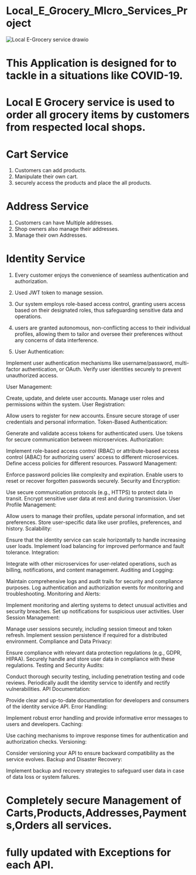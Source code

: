 # Local_E_Grocery_MIcro_Services_Project
![Local E-Grocery service drawio](https://github.com/Tirumalakumar16/Local_E_Grocery_MIcro_Services_Project/assets/114290389/cf51ee19-f27b-47b0-a3fa-8beef7ee347b)

# This Application is designed for to tackle in a situations like COVID-19.
# Local E Grocery service is used to order all grocery items by customers from respected local shops.
# Cart Service

1. Customers can add products.
2. Manipulate their own cart.
3. securely access the products and place the all products.

# Address Service

1. Customers can have Multiple addresses.
2. Shop owners also manage their addresses.
3. Manage their own Addresses.

# Identity Service

1. Every customer enjoys the convenience of seamless authentication and authorization.
2. Used JWT token to manage session.
3. Our system employs role-based access control, granting users access based on their designated roles, thus safeguarding sensitive data and operations.
4. users are granted autonomous, non-conflicting access to their individual profiles, allowing them to tailor and oversee their preferences without any concerns of data interference.

 1. User Authentication:

Implement user authentication mechanisms like username/password, multi-factor authentication, or OAuth.
Verify user identities securely to prevent unauthorized access.

User Management:

Create, update, and delete user accounts.
Manage user roles and permissions within the system.
User Registration:

Allow users to register for new accounts.
Ensure secure storage of user credentials and personal information.
Token-Based Authentication:

Generate and validate access tokens for authenticated users.
Use tokens for secure communication between microservices.
Authorization:

Implement role-based access control (RBAC) or attribute-based access control (ABAC) for authorizing users' access to different microservices.
Define access policies for different resources.
Password Management:

Enforce password policies like complexity and expiration.
Enable users to reset or recover forgotten passwords securely.
Security and Encryption:

Use secure communication protocols (e.g., HTTPS) to protect data in transit.
Encrypt sensitive user data at rest and during transmission.
User Profile Management:

Allow users to manage their profiles, update personal information, and set preferences.
Store user-specific data like user profiles, preferences, and history.
Scalability:

Ensure that the identity service can scale horizontally to handle increasing user loads.
Implement load balancing for improved performance and fault tolerance.
Integration:

Integrate with other microservices for user-related operations, such as billing, notifications, and content management.
Auditing and Logging:

Maintain comprehensive logs and audit trails for security and compliance purposes.
Log authentication and authorization events for monitoring and troubleshooting.
Monitoring and Alerts:

Implement monitoring and alerting systems to detect unusual activities and security breaches.
Set up notifications for suspicious user activities.
User Session Management:

Manage user sessions securely, including session timeout and token refresh.
Implement session persistence if required for a distributed environment.
Compliance and Data Privacy:

Ensure compliance with relevant data protection regulations (e.g., GDPR, HIPAA).
Securely handle and store user data in compliance with these regulations.
Testing and Security Audits:

Conduct thorough security testing, including penetration testing and code reviews.
Periodically audit the identity service to identify and rectify vulnerabilities.
API Documentation:

Provide clear and up-to-date documentation for developers and consumers of the identity service API.
Error Handling:

Implement robust error handling and provide informative error messages to users and developers.
Caching:

Use caching mechanisms to improve response times for authentication and authorization checks.
Versioning:

Consider versioning your API to ensure backward compatibility as the service evolves.
Backup and Disaster Recovery:

Implement backup and recovery strategies to safeguard user data in case of data loss or system failures.

# Completely secure Management of Carts,Products,Addresses,Payments,Orders all services.
# fully updated with Exceptions for each API.
